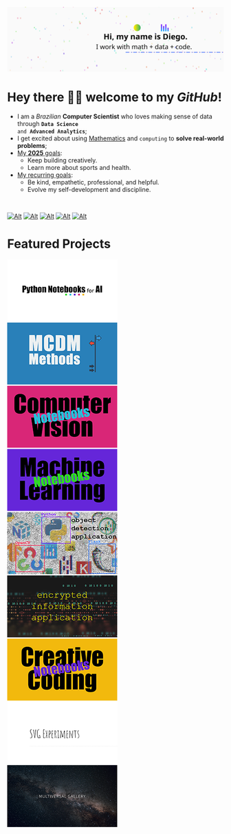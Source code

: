 ![image.svg](image.svg)

# Hey there 👋🏾 welcome to my _GitHub_!

- I am a <em>Brazilian</em> <strong>Computer Scientist</strong> who loves making sense of data through <code><strong>Data Science</strong> and <strong>Advanced Analytics</strong></code>;
- I get excited about using <ins>Mathematics</ins> and <code>computing</code> to <strong>solve real-world problems</strong>;
- <ins>My <strong>2025</strong> goals</ins>:
  - Keep building creatively.
  - Learn more about sports and health.
- <ins>My recurring goals</ins>:
  - Be kind, empathetic, professional, and helpful.
  - Evolve my self-development and discipline.

<br>

[![Alt][smi01]][sml01]
[![Alt][smi02]][sml02]
[![Alt][smi03]][sml03]
[![Alt][smi04]][sml04]
[![Alt][smi05]][sml05]

# Featured Projects

[![Alt][fpi01]][fpl01]
[![Alt][fpi02]][fpl02]
[![Alt][fpi03]][fpl03]
[![Alt][fpi04]][fpl04]
[![Alt][fpi05]][fpl05]
[![Alt][fpi06]][fpl06]
[![Alt][fpi07]][fpl07]
[![Alt][fpi08]][fpl08]
[![Alt][fpi09]][fpl09]

<!-- ! Reference Links -->

<!-- * Social Media -->

<!-- ? LinkedIn -->

[smi01]: https://img.icons8.com/?size=48&id=42823&format=png "diegoinacio @ LinkedIn"
[sml01]: https://www.linkedin.com/in/diegoinacio/

<!-- ? Github -->

[smi02]: https://img.icons8.com/?size=48&id=46565&format=png "diegoinacio @ GitHub"
[sml02]: https://github.com/diegoinacio/

<!-- ? Kaggle -->

[smi03]: https://img.icons8.com/?size=48&id=s1rM4KTx2Huf&format=png "diegoinacio @ Kaggle"
[sml03]: https://www.kaggle.com/diegoinacio

<!-- ? Medium  -->

[smi04]: https://img.icons8.com/?size=48&id=83LUie2rl6pk&format=png "diegoinacio @ Medium"
[sml04]: https://diegoinacio.medium.com/

<!-- ? YouTub  -->

[smi05]: https://img.icons8.com/?size=48&id=42868&format=png "diegodci @ YouTube"
[sml05]: https://www.youtube.com/user/diegodci/

<!-- * Featured Projects -->

<!-- ? Python Notebooks for AI -->

[fpi01]: featured-projects/python-notebooks-for-ai.png "Python Notebooks for AI"
[fpl01]: https://diegoinacio.github.io/python-notebooks-for-ai/

<!-- ? MCDM Methods -->

[fpi02]: featured-projects/mcdm-methods.png "Multi-criteria Decision-making Methods"
[fpl02]: https://github.com/diegoinacio/mcdm-methods/

<!-- ? Computer Vision Notebooks -->

[fpi03]: featured-projects/computer-vision-notebooks.png "Computer Vision Notebooks"
[fpl03]: https://diegoinacio.github.io/computer-vision-notebooks-page/

<!-- ? Machine Learning Notebooks -->

[fpi04]: featured-projects/machine-learning-notebooks.png "Machine Learning Notebooks"
[fpl04]: https://diegoinacio.github.io/machine-learning-notebooks-page/

<!-- ? Object Detection with Flask and OpenCV -->

[fpi05]: featured-projects/object-detection-flask-opencv.png "Object Detection with Flask and OpenCV"
[fpl05]: https://github.com/diegoinacio/object-detection-flask-opencv/

<!-- ? Encrypted Information Application -->

[fpi06]: featured-projects/encrypted-info-app.png "Encrypted Information Application"
[fpl06]: https://github.com/diegoinacio/encrypted-info-app

<!-- ? Creative Coding Notebooks -->

[fpi07]: featured-projects/creative-coding-notebooks.png "Creative Coding Notebooks"
[fpl07]: https://diegoinacio.github.io/creative-coding-notebooks-page/

<!-- ? SVG Experiments -->

[fpi08]: featured-projects/svg-experiments.png "SVG Experiments"
[fpl08]: https://diegoinacio.github.io/svg-experiments/

<!-- ? Multiversal Gallery -->

[fpi09]: featured-projects/multiversal-gallery.png "Multiversal Gallery"
[fpl09]: https://diegoinacio.github.io/multiversal-gallery/
